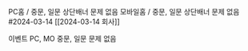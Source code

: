 PC홈 / 중문, 일문 상단배너 문제 없음
모바일홈 / 중문, 일문 상단배너 문제 없음
#2024-03-14 [[2024-03-14 회사]]

이벤트  PC, MO 중문, 일문 문제 없음